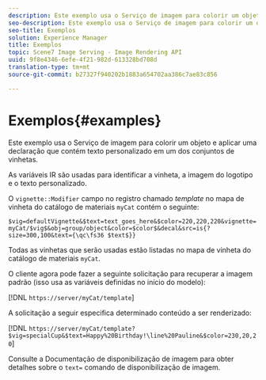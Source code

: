 ```yaml
---
description: Este exemplo usa o Serviço de imagem para colorir um objeto e aplicar uma declaração que contém texto personalizado em um dos conjuntos de vinhetas.
seo-description: Este exemplo usa o Serviço de imagem para colorir um objeto e aplicar uma declaração que contém texto personalizado em um dos conjuntos de vinhetas.
seo-title: Exemplos
solution: Experience Manager
title: Exemplos
topic: Scene7 Image Serving - Image Rendering API
uuid: 9f8e4346-6efe-4f21-982d-613328bd708d
translation-type: tm+mt
source-git-commit: b27327f940202b1883a654702aa386c7ae83c856

---
```



# Exemplos{#examples}

Este exemplo usa o Serviço de imagem para colorir um objeto e aplicar uma declaração que contém texto personalizado em um dos conjuntos de vinhetas.

As variáveis IR são usadas para identificar a vinheta, a imagem do logotipo e o texto personalizado.

O `vignette::Modifier` campo no registro chamado *template* no mapa de vinheta do catálogo de materiais `myCat` contém o seguinte:

`$vig=defaultVignette&$text=text_goes_here&$color=220,220,220&vignette=myCat/$vig$&obj=group/object&color=$color$&decal&src=is{?size=300,100&text={\qc\fs36 $text$}}`

Todas as vinhetas que serão usadas estão listadas no mapa de vinheta do catálogo de materiais `myCat`.

O cliente agora pode fazer a seguinte solicitação para recuperar a imagem padrão (isso usa as variáveis definidas no início do modelo):

[!DNL `https://server/myCat/template`]

A solicitação a seguir especifica determinado conteúdo a ser renderizado:

[!DNL `https://server/myCat/template?$vig=specialCup&$text=Happy%20Birthday!\line%20Pauline&$color=230,20,20`]

Consulte a Documentação de disponibilização de imagem para obter detalhes sobre o `text=` comando de disponibilização de imagem.
